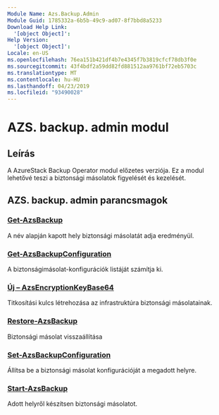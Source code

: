 ```yaml
---
Module Name: Azs.Backup.Admin
Module Guid: 1785332a-6b5b-49c9-ad07-8f7bbd8a5233
Download Help Link:
  '[object Object]': 
Help Version:
  '[object Object]': 
Locale: en-US
ms.openlocfilehash: 76ea151b421df4b7e4345f7b3819cfcf78db3f0e
ms.sourcegitcommit: 43f4bdf2a59dd82fd881512aa9761bf72eb5703c
ms.translationtype: MT
ms.contentlocale: hu-HU
ms.lasthandoff: 04/23/2019
ms.locfileid: "93490028"
---
```

# AZS. backup. admin modul
## Leírás
A AzureStack Backup Operator modul előzetes verziója.  Ez a modul lehetővé teszi a biztonsági másolatok figyelését és kezelését.

## AZS. backup. admin parancsmagok
### [Get-AzsBackup](Get-AzsBackup.md)
A név alapján kapott hely biztonsági másolatát adja eredményül.

### [Get-AzsBackupConfiguration](Get-AzsBackupConfiguration.md)
A biztonságimásolat-konfigurációk listáját számítja ki.

### [Új – AzsEncryptionKeyBase64](New-AzsEncryptionKeyBase64.md)
Titkosítási kulcs létrehozása az infrastruktúra biztonsági másolatainak.

### [Restore-AzsBackup](Restore-AzsBackup.md)
Biztonsági másolat visszaállítása

### [Set-AzsBackupConfiguration](Set-AzsBackupConfiguration.md)
Állítsa be a biztonsági másolat konfigurációját a megadott helyre.

### [Start-AzsBackup](Start-AzsBackup.md)
Adott helyről készítsen biztonsági másolatot.


